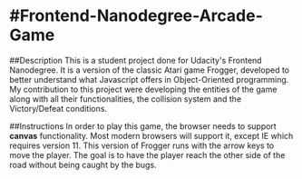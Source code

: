 #Frontend-Nanodegree-Arcade-Game
===============================
##Description
This is a student project done for Udacity's Frontend Nanodegree. It is a version of the classic Atari game Frogger, developed to better understand what Javascript offers in Object-Oriented programming. My contribution to this project were developing the entities of the game along with all their functionalities, the collision system and the Victory/Defeat conditions.

##Instructions
In order to play this game, the browser needs to support **canvas** functionality. Most modern browsers will support it, except IE which requires version 11. This version of Frogger runs with the arrow keys to move the player. The goal is to have the player reach the other side of the road without being caught by the bugs.
